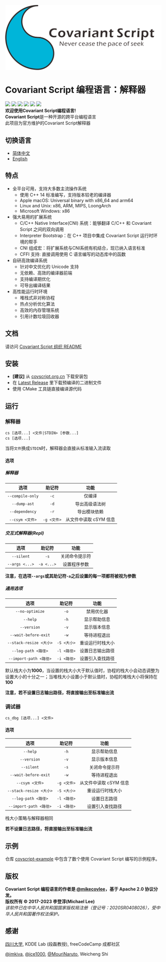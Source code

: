 ![](https://github.com/covscript/covscript/raw/master/docs/covariant_script_wide.png)

# Covariant Script 编程语言：解释器 #

![](https://github.com/covscript/covscript/workflows/build/badge.svg)
[![](https://img.shields.io/github/stars/covscript/covscript?logo=GitHub)](https://github.com/covscript/covscript/stargazers)
[![](https://img.shields.io/github/license/covscript/covscript)](http://www.apache.org/licenses/LICENSE-2.0)
[![](https://img.shields.io/github/v/release/covscript/covscript)](https://github.com/covscript/covscript/releases/latest)
![](https://github.com/covscript/covscript/workflows/CodeQL/badge.svg)
[![](https://img.shields.io/github/languages/top/covscript/covscript)](http://www.cplusplus.com/)  
**欢迎使用Covariant Script编程语言!**  
**Covariant Script**是一种开源的跨平台编程语言  
此项目为官方维护的Covariant Script解释器

## 切换语言 ##

- [简体中文](./README-zh.md)
- [English](./README.md)

## 特点 ##

+ 全平台可用，支持大多数主流操作系统
    + 使用 C++ 14 标准编写，支持版本较老的编译器
    + Apple macOS: Universal binary with x86_64 and arm64
    + Linux and Unix: x86, ARM, MIPS, LoongArch
    + Microsoft Windows: x86
+ 强大易用的扩展系统
    + C/C++ Native Interface(CNI) 系统：能够翻译 C/C++ 和 Covariant Script 之间的双向调用
    + Interpreter Bootstrap：在 C++ 项目中集成 Covariant Script 运行时环境的帮手
    + CNI 组成宏：将扩展系统与CNI系统有机结合，现已纳入语言标准
    + CFFI 支持: 直接调用使用 C 语言编写的动态库中的函数
+ 自研高效编译系统
    + 针对中文优化的 Unicode 支持
    + 无依赖、高效的编译器前端
    + 支持编译期优化
    + 可导出编译结果
+ 高性能运行时环境
    + 堆栈式非对称协程
    + 热点分析优化算法
    + 高效的内存管理系统
    + 引用计数垃圾回收器

## 文档 ##

请访问 [Covariant Script 组织 README](https://github.com/covscript/README)

## 安装 ##

+ **[建议]** 从 [covscript.org.cn](http://covscript.org.cn) 下载安装包
+ 在 [Latest Release](https://github.com/covscript/covscript/releases/latest) 里下载预编译的二进制文件
+ 使用 CMake 工具链直接编译源代码

## 运行 ##

### 解释器 ###

`cs [选项...] <文件|STDIN> [参数...]`  
`cs [选项...]`

当将`文件`换成`STDIN`时，解释器会直接从标准输入流读取

#### 选项 ####

##### 解释器 #####

选项|助记符|功能
:---:|:---:|:--:
`--compile-only`|`-c`|仅编译
`--dump-ast`|`-d`|导出高级语法树
`--dependency`|`-r`|导出模块依赖
`--csym <文件>`|`-g <文件>`|从文件中读取 cSYM 信息

##### 交互式解释器(Repl) #####

选项|助记符|功能
:---:|:---:|:--:
`--silent`|`-s`|关闭命令提示符
`--args <...>`|`-a <...>`|设置程序参数

**注意，在选项`--args`或其助记符`-a`之后设置的每一项都将被视为参数**

##### 通用选项 #####

选项|助记符|功能
:---:|:---:|:--:
`--no-optimize`|`-o`|禁用优化器
`--help`|`-h`|显示帮助信息
`--version`|`-v`|显示版本信息
`--wait-before-exit`|`-w`|等待进程退出
`--stack-resize <大小>`|`-S <大小>`|重设运行时栈大小
`--log-path <路径>`|`-l <路径>` |设置日志输出路径
`--import-path <路径>`|`-i <路径>`|设置引入查找路径

默认栈大小为**1000**，当设置的栈大小大于默认值时，协程的栈大小会动态调整为设置大小的十分之一；当堆栈大小设置小于默认值时，协程的堆栈大小将保持在**100**

**注意，若不设置日志输出路径，将直接输出至标准输出流**

### 调试器 ###

`cs_dbg [选项...] <文件>`

#### 选项 ####

选项|助记符|功能
:---:|:---:|:--:
`--help`|`-h`|显示帮助信息
`--version`|`-v`|显示版本信息
`--silent`|`-s`|关闭命令提示符
`--wait-before-exit`|`-w`|等待进程退出
`--csym <文件>`|`-g <文件>`|从文件中读取 cSYM 信息
`--stack-resize <大小>`|`-S <大小>`|重设运行时栈大小
`--log-path <路径>`|`-l <路径>`|设置日志路径
`--import-path <路径>`|`-i <路径>`|设置引入查找路径

栈大小策略与解释器相同

**若不设置日志路径，将直接输出至标准输出流**

## 示例 ##

仓库 [covscript-example](https://github.com/covscript/covscript-example) 中包含了数个使用 Covariant Script 编写的示例程序。

## 版权 ##

**Covariant Script 编程语言的作者是 [@mikecovlee](https://github.com/mikecovlee/)，基于 Apache 2.0 协议分发。**  
**版权所有 © 2017-2023 李登淳(Michael Lee)**  
*该软件已在中华人民共和国国家版权局注册（登记号：2020SR0408026），受中华人民共和国著作权法保护。*

## 感谢 ##

[四川大学](http://scu.edu.cn/), KDDE Lab (段磊教授), freeCodeCamp 成都社区

[@imkiva](https://github.com/imkiva/), [@ice1000](https://github.com/ice1000/),
[@MouriNaruto](https://github.com/MouriNaruto), Weicheng Shi

